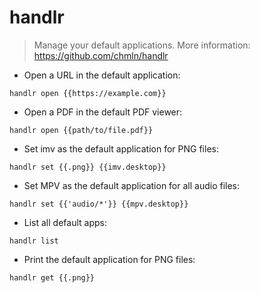 # handlr

> Manage your default applications.
> More information: <https://github.com/chmln/handlr>

- Open a URL in the default application:

`handlr open {{https://example.com}}`

- Open a PDF in the default PDF viewer:

`handlr open {{path/to/file.pdf}}`

- Set imv as the default application for PNG files:

`handlr set {{.png}} {{imv.desktop}}`

- Set MPV as the default application for all audio files:

`handlr set {{'audio/*'}} {{mpv.desktop}}`

- List all default apps:

`handlr list`

- Print the default application for PNG files:

`handlr get {{.png}}`
